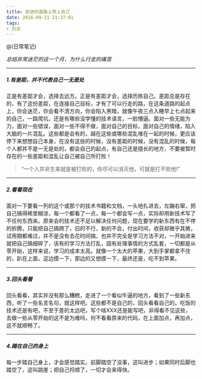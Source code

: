 ```yaml
---
title: 前进的道路上带上自己
date: 2016-09-21 21:37:01
tags: 
- 日志
---
```


@(日常笔记)

*总结非常迷茫的这一个月，为什么行走的痛苦*  

------                            
##### 1.有差距，并不代表自己一无是处
正是有差距才会，选择去远方。正是有差距才会，选择历练自己。差距总是存在的，有了这份差距，在连接自己目标，才有了可以行走的路，在这条道路的起点上，你会迷茫，你会看不清方向，你会陷入黑暗，就像午夜三点入睡早上七点起来的自己，一路爬坑，还是有哪些没学懂的技术语言，一脸懵逼。面对一些无能为力，面对一些错误，面对一些不得不做，面对自己的目标，面对自己的情绪，陷入大脑的一片混乱。这些都是会有的，越在这些或哪些混乱堆在一起的时候，更应该停下来想想自己本身，在没有这些的时候，没有差距的时候，没有混乱的时候，每个人都并不是一无是处的，都会自己的起点，有自己还是擅长的地方，不要被暂时存在的一些差距和混乱让自己被自己所打败！
>“一个人并非生来就是被打败的，你尽可以消灭他，可就是打不败他!”

------   
##### 2.看看现在
面对一下要看一列的这个或那个的技术书籍和文档，一头地扎进去，左蹦右窜，把自己搞得稀里糊涂，每一个都看了一点，每一个都会写一点，实际却用新技术写了不任何东西来。原来会的技术还不足以解决任何问题，现在要学的新东西有在不停的折腾，只能把自己搞跨了，旧的不行，新的不会，付出时间，收获却微乎其微，试用期都难过，并不是没有去花时间搞，也并不完全是学习方法不对，一开始进来就把自己搞细碎了，该有的学习方法打乱，固有处理事情的方式乱套，一切都是从零开始，这样来说，学习的成本太高。就像一个太大的苹果，大到手掌都拿不住的，趴在上面，这边摸一下，那边的又想摸一下，最终还是，吃不到苹果。

------   
##### 3.回头看看
回头看看，其实并没有那么糟糕，走进了一个看似牛逼的地方，看到了一些新东西，听了一些名言名句，就这样吧。这些都不是自己的，回头看看自己的。吃饭的技术还是有吧，不至于差的太远吧，写个啥XXX还是能写吧，非得看不见这些，去做一些从零开始的这不是为难吗，何不看看原来的代码，在上面加点，再加点，这不就顺畅了。

------   
##### 4.踏在自己的身上
每一步踏自己身上，才会感觉踏实。前脚踏空了没事，这叫进步；如果同时后脚也踏空了，这叫跳崖；把自己捋顺了，一切才会来得快。
                              


